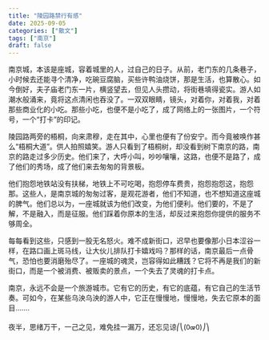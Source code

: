 ```yaml
---
title: "陵园路禁行有感"
date: 2025-09-05
categories: ["散文"]
tags: ["南京"]
draft: false
---
```


南京城，本该是座城，容着城里的人，过自己的日子。从前，老门东的几条巷子，小时候去还能寻个清净，吃碗豆腐脑，买些许鸭油烧饼，那是生活，也算散心。如今倒好，夫子庙老门东一片，横竖望去，但见人头攒动，将街巷填得瓷实。游人如潮水般涌来，竟将这点清闲也吞没了。一双双眼睛，镜头，对着你，对着我，对着那些商业化的小吃。那些小吃，也便不是小吃了，成了网络上的一张图片，一个符号，一个“打卡”的印记。

陵园路两旁的梧桐，向来肃穆，走在其中，心里也便有了份安宁。而今竟被唤作甚么“梧桐大道”。供人拍照嬉笑。游人只看到了梧桐树，却没看到树下南京的路，南京的路走过多少历史。他们来了，大呼小叫，吵吵嚷嚷，这路，也便不是路了，成了他们的秀场，成了他们来去匆匆的背景板。

他们抱怨地铁站没有扶梯，地铁上不可吃喝，抱怨停车费贵，抱怨抱怨这，抱怨那。这些人，是南京城的匆匆过客，是观花游者，他们不知道，也不想知道这座城的脾气。他们总以为，一座城就该为他们改变，为他们便利。他们要的，不是了解，不是融入，而是征服。他们踩着你原本的生活，却反过来抱怨你提供的服务不够周全。

每每看到这些，只感到一股无名怒火。难不成新街口，迟早也要像那小日本涩谷一样，在路口画上斑马线，让大伙儿排队打卡嬉戏吗？那样的话，南京最后一点骨气，恐怕也要消磨殆尽了。一座城的魂灵，岂容得如此糟践？它将不再是我们的新街口，而是一个被消费、被贩卖的景点，一个失去了灵魂的打卡点。

南京，永远不会是一个旅游城市。它有它的历史，有它的底蕴，有它自己的生活节奏。可如今，在某些乌泱乌泱的游人中，它正在慢慢地，慢慢地，失去它原本的面目…….

夜半，思绪万干，一己之见，难免挂一漏万，还忘见谅⎛⎝(᠐ᢍ᠐)⎠⎞